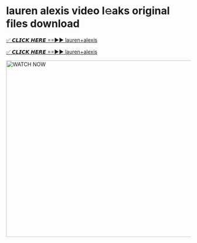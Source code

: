 # lauren alexis video l𝚎aks original files download

<p><a href="https://mediafirer.com/lauren+alexis&ref=titik" rel="nofollow">✅ 𝘾𝙇𝙄𝘾𝙆 𝙃𝙀𝙍𝙀 ==►► lauren+alexis</a></p>

<p><a href="https://mediafirer.com/lauren+alexis&ref=titik" rel="nofollow">✅ 𝘾𝙇𝙄𝘾𝙆 𝙃𝙀𝙍𝙀 ==►► lauren+alexis</a></p>

<p><a rel="nofollow" title="WATCH NOW" href="https://mediafirer.com/lauren+alexis&ref=titik"><img border="lauren+alexis" height="480" width="854" title="WATCH NOW" alt="WATCH NOW" src="https://i.imgur.com/WiGg2rx.gif"></a></p>
